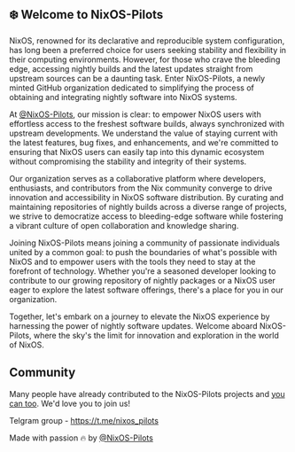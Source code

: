 ## ❄️ Welcome to NixOS-Pilots

NixOS, renowned for its declarative and reproducible system configuration, has long been a preferred choice for users seeking stability and flexibility in their computing environments. However, for those who crave the bleeding edge, accessing nightly builds and the latest updates straight from upstream sources can be a daunting task. Enter NixOS-Pilots, a newly minted GitHub organization dedicated to simplifying the process of obtaining and integrating nightly software into NixOS systems.

At [@NixOS-Pilots](https://github.com/NixOS-Pilots), our mission is clear: to empower NixOS users with effortless access to the freshest software builds, always synchronized with upstream developments. We understand the value of staying current with the latest features, bug fixes, and enhancements, and we're committed to ensuring that NixOS users can easily tap into this dynamic ecosystem without compromising the stability and integrity of their systems.

Our organization serves as a collaborative platform where developers, enthusiasts, and contributors from the Nix community converge to drive innovation and accessibility in NixOS software distribution. By curating and maintaining repositories of nightly builds across a diverse range of projects, we strive to democratize access to bleeding-edge software while fostering a vibrant culture of open collaboration and knowledge sharing.

Joining NixOS-Pilots means joining a community of passionate individuals united by a common goal: to push the boundaries of what's possible with NixOS and to empower users with the tools they need to stay at the forefront of technology. Whether you're a seasoned developer looking to contribute to our growing repository of nightly packages or a NixOS user eager to explore the latest software offerings, there's a place for you in our organization.

Together, let's embark on a journey to elevate the NixOS experience by harnessing the power of nightly software updates. Welcome aboard NixOS-Pilots, where the sky's the limit for innovation and exploration in the world of NixOS.

## Community

Many people have already contributed to the NixOS-Pilots projects and [you can too](https://github.com/NixOS-Pilots/.github/blob/master/CONTRIBUTING.md). We'd love you to join us!

Telgram group - https://t.me/nixos_pilots

Made with passion 🔥 by [@NixOS-Pilots](https://github.com/NixOS-Pilots)
